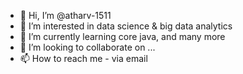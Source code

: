- 👋 Hi, I’m @atharv-1511
- 👀 I’m interested in data science & big data analytics
- 🌱 I’m currently learning core java, and many more
- 💞️ I’m looking to collaborate on ...
- 📫 How to reach me - via email

<!---
atharv-1511/atharv-1511 is a ✨ special ✨ repository because its `README.md` (this file) appears on your GitHub profile.
You can click the Preview link to take a look at your changes.
--->
